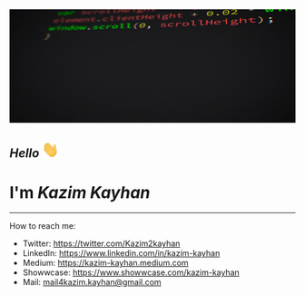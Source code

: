 <img src="coding.gif" width="100%" height="200px">

## _Hello_ <img src="wave.gif" width="30px">

# I'm **_Kazim Kayhan_**

---

How to reach me:

- Twitter: https://twitter.com/Kazim2kayhan
- LinkedIn: https://www.linkedin.com/in/kazim-kayhan
- Medium: https://kazim-kayhan.medium.com
- Showwcase: https://www.showwcase.com/kazim-kayhan
- Mail: <a href="mailto:mail4kazim.kayhan@gmail.com">mail4kazim.kayhan@gmail.com</a>
